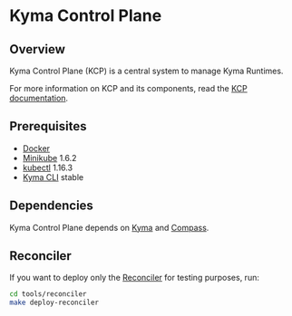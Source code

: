 # Kyma Control Plane

## Overview

Kyma Control Plane (KCP) is a central system to manage Kyma Runtimes.

For more information on KCP and its components, read the [KCP documentation](https://github.com/kyma-project/control-plane/tree/main/docs).

## Prerequisites

- [Docker](https://www.docker.com/get-started)
- [Minikube](https://github.com/kubernetes/minikube) 1.6.2
- [kubectl](https://kubernetes.io/docs/tasks/tools/install-kubectl/) 1.16.3
- [Kyma CLI](https://github.com/kyma-project/cli) stable

## Dependencies

Kyma Control Plane depends on [Kyma](https://github.com/kyma-project/kyma) and [Compass](https://github.com/kyma-incubator/compass).

## Reconciler

If you want to deploy only the [Reconciler](https://github.com/kyma-incubator/reconciler) for testing purposes, run:

```bash
cd tools/reconciler
make deploy-reconciler
```